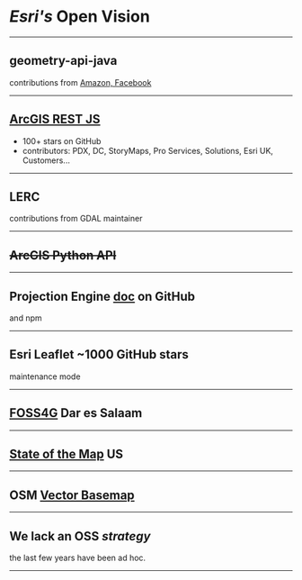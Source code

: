 <!-- .slide: data-background="../fresher-template/images/2017-slide2.png"-->

# ***Esri's*** Open Vision

---

<!-- .slide: data-background="../fresher-template/images/2017-slide2.png" -->

## geometry-api-java

contributions from [Amazon, Facebook](https://github.com/Esri/geometry-api-java/pulls?q=is%3Apr+sort%3Aupdated-desc+is%3Aclosed)

---

<!-- .slide: data-background="../fresher-template/images/2017-slide2.png" -->

## [ArcGIS REST JS](https://esri.github.io/arcgis-rest-js/guides/)

* 100+ stars on GitHub
* contributors: PDX, DC, StoryMaps, Pro Services, Solutions, Esri UK, Customers...

---

<!-- .slide: data-background="../fresher-template/images/2017-slide3.png" -->

## LERC
contributions from GDAL maintainer

---

<!-- .slide: data-background="../fresher-template/images/2017-slide3.png" -->

## ~~ArcGIS Python API~~

---

<!-- .slide: data-background="../fresher-template/images/2017-slide2.png" -->

## Projection Engine [doc](https://github.com/Esri/projection-engine-db-doc) on GitHub
and npm

---

<!-- .slide: data-background="../fresher-template/images/2017-slide3.png" -->

## Esri Leaflet ~1000 GitHub stars

maintenance mode

---

<!-- .slide: data-background="../fresher-template/images/2017-slide3.png"-->

## [FOSS4G](https://www.esri.com/arcgis-blog/products/arcgis-hub/sharing-collaboration/esri-and-youthmappers-foss4g/) Dar es Salaam

---

<!-- .slide: data-background="../fresher-template/images/2017-slide2.png" -->

## [State of the Map](https://2018.stateofthemap.us/program/osm-all-your-esri-base-imagery-are-belong-to-us.html) US

---

<!-- .slide: data-background="../fresher-template/images/2017-slide3.png" -->

## OSM [Vector Basemap](https://www.esri.com/arcgis-blog/products/arcgis-living-atlas/mapping/new-osm-vector-basemap/)

---

<!-- .slide: data-background="../fresher-template/images/2017-slide3.png" -->

## We lack an OSS _strategy_
the last few years have been ad hoc.

---

<!-- .slide: data-background="../fresher-template/images/2017-end.png" -->
